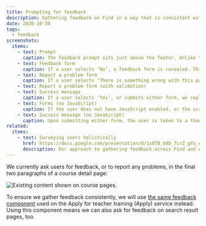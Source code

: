 ```yaml
---
title: Prompting for feedback
description: Gathering feedback on Find in a way that is consistent with Apply
date: 2020-10-30
tags:
  - feedback
screenshots:
  items:
    - text: Prompt
      caption: The feedback prompt sits just above the footer. Unlike the component used on GOV.​UK, the background is grey to lessen its prominence.
    - text: Feedback form
      caption: If a user selects ‘No’, a feedback form is revealed. This asks for a free text response, and allows users to provide an email address to contact them with, too.
    - text: Report a problem form
      caption: If a user selects ‘There is something wrong with this page’, a separate form is revealed that allows them to send us a message.
    - text: Report a problem form (with validation)
    - text: Success message
      caption: If a user selects ‘Yes’, or submits either form, we replace the prompt with a success message.
    - text: Forms (no JavaScript)
      caption: If the user does not have JavaScript enabled, or the script fails to run, show both forms instead.
    - text: Success message (no JavaScript)
      caption: Upon submitting either form, the user is taken to a thank-you page, which includes a link back to the page they came from.
related:
  items:
    - text: Surveying users holistically
      href: https://docs.google.com/presentation/d/1x8TB_b0D_7crZ_gYo_e1eJXu_U2tp5z6y3f7tOaHD-A/
      description: Our approach to gathering feedback across Find and Apply services.
---
```


We currently ask users for feedback, or to report any problems, in the final two paragraphs of a course detail page:

![Existing content shown on course pages.](/find-teacher-training/feedback-component/existing-content.png)

To ensure we gather feedback consistently, we will use [the same feedback component](/apply-for-teacher-training/feedback-component/) used on the Apply for teacher training (Apply) service instead. Using this component means we can also ask for feedback on search result pages, too.
